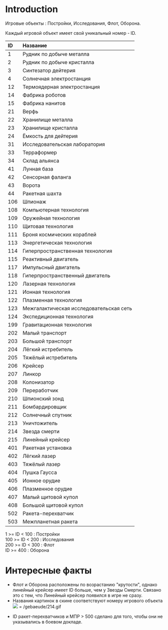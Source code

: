 # Introduction #

Игровые объекты : Постройки, Исследования, Флот, Оборона.

Каждый игровой объект имеет свой уникальный номер - ID.

| **ID** | **Название** |
|:-------|:---------------------|
|1       |Рудник по добыче металла|
|2       |Рудник по добыче кристалла|
|3       |Синтезатор дейтерия|
|4       |Солнечная электростанция|
|12      |Термоядерная электростанция|
|14      |Фабрика роботов|
|15      |Фабрика нанитов|
|21      |Верфь            |
|22      |Хранилище металла|
|23      |Хранилище кристалла|
|24      |Ёмкость для дейтерия|
|31      |Исследовательская лаборатория|
|33      |Терраформер|
|34      |Склад альянса|
|41      |Лунная база |
|42      |Сенсорная фаланга|
|43      |Ворота          |
|44      |Ракетная шахта|
|106     |Шпионаж        |
|108     |Компьютерная технология|
|109     |Оружейная технология|
|110     |Щитовая технология|
|111     |Броня космических кораблей|
|113     |Энергетическая технология|
|114     |Гиперпространственная технология|
|115     |Реактивный двигатель|
|117     |Импульсный двигатель|
|118     |Гиперпространственный двигатель|
|120     |Лазерная технология|
|121     |Ионная технология|
|122     |Плазменная технология|
|123     |Межгалактическая исследовательская сеть|
|124     |Экспедиционная технология|
|199     |Гравитационная технология|
|202     |Малый транспорт|
|203     |Большой транспорт|
|204     |Лёгкий истребитель|
|205     |Тяжёлый истребитель|
|206     |Крейсер        |
|207     |Линкор          |
|208     |Колонизатор|
|209     |Переработчик|
|210     |Шпионский зонд|
|211     |Бомбардировщик|
|212     |Солнечный спутник|
|213     |Уничтожитель|
|214     |Звезда смерти|
|215     |Линейный крейсер|
|401     |Ракетная установка|
|402     |Лёгкий лазер|
|403     |Тяжёлый лазер|
|404     |Пушка Гаусса|
|405     |Ионное орудие|
|406     |Плазменное орудие|
|407     |Малый щитовой купол|
|408     |Большой щитовой купол|
|502     |Ракета-перехватчик|
|503     |Межпланетная ракета|

1 >= ID < 100 : Постройки <br />
100 >= ID < 200 : Исследования <br />
200 >= ID < 300 : Флот <br />
ID >= 400 : Оборона <br />

# Интересные факты #

  * Флот и Оборона расположены по возрастанию "крутости", однако линейный крейсер имеет ID больше, чем у Звезды Смерти. Связано это с тем, что Линейный крейсер появился в игре не сразу.
  * Названия картинок в скине соответствуют номеру игрового объекта
<img src='http://uni1.oldogame.ru/evolution/gebaeude/214.gif'> = /gebaeude/214.gif<br>
<ul><li>ID ракет-перехватчиков и МПР > 500 сделано для того, чтобы они не указывались в боевом докладе.